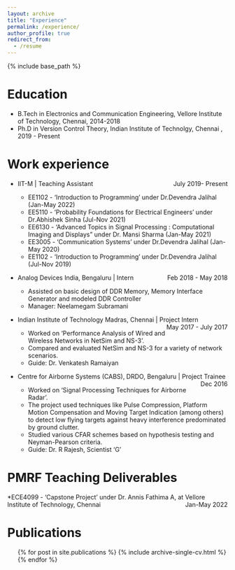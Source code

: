 ```yaml
---
layout: archive
title: "Experience"
permalink: /experience/
author_profile: true
redirect_from:
  - /resume
---
```


{% include base_path %}

Education
======
* B.Tech in Electronics and Communication Engineering, Vellore Institute of Technology, Chennai, 2014-2018
* Ph.D in Version Control Theory, Indian Institute of Technolgy, Chennai , 2019 - Present

Work experience
======
* IIT-M | Teaching Assistant <span style="float:right">  July 2019- Present </span>
    * EE1102 - ‘Introduction to Programming’ under Dr.Devendra Jalihal (Jan-May 2022)
    * EE5110 - ‘Probability Foundations for Electrical Engineers’ under Dr.Abhishek Sinha (Jul-Nov 2021)
    * EE6130 - ‘Advanced Topics in Signal Processing : Computational Imaging and Displays” under Dr. Mansi Sharma (Jan-May 2021)
    * EE3005 - ‘Communication Systems’ under Dr.Devendra Jalihal (Jan-May 2020)
    * EE1102 - ‘Introduction to Programming’ under Dr.Devendra Jalihal (Jul-Nov 2019)


* Analog Devices India, Bengaluru | Intern <span style="float:right">  Feb 2018 - May 2018 </span>     
  * Assisted on basic design of DDR Memory, Memory Interface Generator and modeled DDR Controller
  * Manager: Neelamegam Subramani

*  Indian Institute of Technology Madras, Chennai | Project Intern    <span style="float:right"> May 2017 - July 2017 </span>   
    * Worked on ‘Performance Analysis of Wired and Wireless Networks in NetSim and NS-3’. 
    * Compared and evaluated NetSim and NS-3 for a variety of network scenarios.
    * Guide: Dr. Venkatesh Ramaiyan

* Centre for Airborne Systems (CABS), DRDO, Bengaluru | Project Trainee <span style="float:right">  Dec 2016</span>
    * Worked on ‘Signal Processing Techniques for Airborne Radar’. 
    * The project used techniques like Pulse Compression, Platform Motion Compensation and Moving Target Indication (among others) to detect low flying targets against heavy interference predominated by ground clutter. 
    * Studied various CFAR schemes based on hypothesis testing and Neyman-Pearson criteria.
    * Guide: Dr. R Rajesh, Scientist ‘G’



PMRF Teaching Deliverables
=====

*ECE4099 - ‘Capstone Project’ under Dr. Annis Fathima A, at Vellore Institute of Technology, Chennai <span style="float:right">  Jan-May 2022</span>

<!-- Skills
======
* Skill 1
* Skill 2
  * Sub-skill 2.1
  * Sub-skill 2.2
  * Sub-skill 2.3
* Skill 3 -->

Publications
======
  <ul>{% for post in site.publications %}
    {% include archive-single-cv.html %}
  {% endfor %}</ul>
  
<!-- Talks
======
  <ul>{% for post in site.talks %}
    {% include archive-single-talk-cv.html %}
  {% endfor %}</ul> -->
  
<!-- Teaching
======
  <ul>{% for post in site.teaching %}
    {% include archive-single-cv.html %}
  {% endfor %}</ul>
  
Service and leadership
======
* Currently signed in to 43 different slack teams -->
